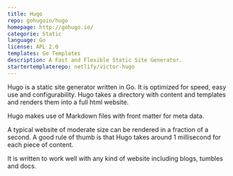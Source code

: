 ```yaml
---
title: Hugo
repo: gohugoio/hugo
homepage: http://gohugo.io/
categorie: Static
language: Go
license: APL 2.0
templates: Go Templates
description: A Fast and Flexible Static Site Generator.
startertemplaterepo: netlify/victor-hugo
---
```


Hugo is a static site generator written in Go. It is optimized for
speed, easy use and configurability. Hugo takes a directory with content and
templates and renders them into a full html website.

Hugo makes use of Markdown files with front matter for meta data.

A typical website of moderate size can be
rendered in a fraction of a second. A good rule of thumb is that Hugo
takes around 1 millisecond for each piece of content.

It is written to work well with any
kind of website including blogs, tumbles and docs.
